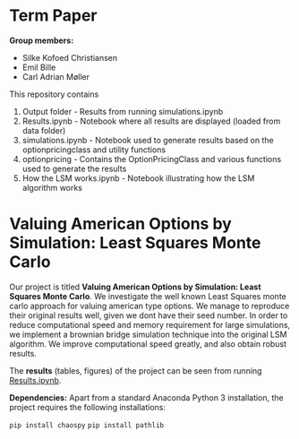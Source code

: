 # Term Paper

**Group members:**
- Silke Kofoed Christiansen
- Emil Bille
- Carl Adrian Møller

This repository contains  
1. Output folder - Results from running simulations.ipynb
2. Results.ipynb - Notebook where all results are displayed (loaded from data folder)
3. simulations.ipynb - Notebook used to generate results based on the optionpricingclass and utility functions
4. optionpricing - Contains the OptionPricingClass and various functions used to generate the results
5. How the LSM works.ipynb - Notebook illustrating how the LSM algorithm works

# Valuing American Options by Simulation: Least Squares Monte Carlo

Our project is titled **Valuing American Options by Simulation: Least Squares Monte Carlo**. We investigate the well known Least Squares monte carlo approach for valuing american type options. We manage to reproduce their original results well, given we dont have their seed number. In order to reduce computational speed and memory requirement for large simulations, we implement a brownian bridge simulation technique into the original LSM algorithm. We improve computational speed greatly, and also obtain robust results.

The **results** (tables, figures) of the project can be seen from running [Results.ipynb](Results.ipynb).

**Dependencies:** Apart from a standard Anaconda Python 3 installation, the project requires the following installations:

``pip install chaospy``
``pip install pathlib``

